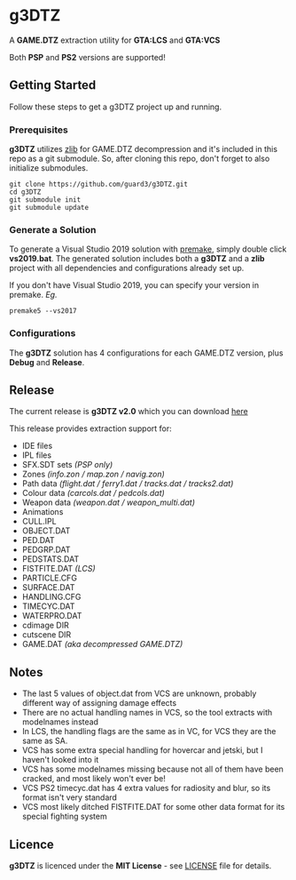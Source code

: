 # g3DTZ
A **GAME.DTZ** extraction utility for **GTA:LCS** and **GTA:VCS**

Both **PSP** and **PS2** versions are supported!
## Getting Started
Follow these steps to get a g3DTZ project up and running.
### Prerequisites
**g3DTZ** utilizes [zlib](https://zlib.net/) for GAME.DTZ decompression and it's included in this repo as a git submodule. So, after cloning this repo, don't forget to also initialize submodules.
```
git clone https://github.com/guard3/g3DTZ.git
cd g3DTZ
git submodule init
git submodule update
```
### Generate a Solution
To generate a Visual Studio 2019 solution with [premake](https://premake.github.io/), simply double click **vs2019.bat**. The generated solution includes both a **g3DTZ** and a **zlib** project with all dependencies and configurations already set up.

If you don't have Visual Studio 2019, you can specify your version in premake. *Eg.*
```
premake5 --vs2017
```
### Configurations
The **g3DTZ** solution has 4 configurations for each GAME.DTZ version, plus **Debug** and **Release**.
## Release

The current release is **g3DTZ v2.0** which you can download [here](https://github.com/guard3/g3DTZ/raw/master/release/g3DTZ_v2.0.zip)

This release provides extraction support for:
- IDE files
- IPL files
- SFX.SDT sets *(PSP only)*
- Zones *(info.zon / map.zon / navig.zon)*
- Path data *(flight.dat / ferry1.dat / tracks.dat / tracks2.dat)*
- Colour data *(carcols.dat / pedcols.dat)*
- Weapon data *(weapon.dat / weapon_multi.dat)*
- Animations
- CULL.IPL
- OBJECT.DAT
- PED.DAT
- PEDGRP.DAT
- PEDSTATS.DAT
- FISTFITE.DAT *(LCS)*
- PARTICLE.CFG
- SURFACE.DAT
- HANDLING.CFG
- TIMECYC.DAT
- WATERPRO.DAT
- cdimage DIR
- cutscene DIR
- GAME.DAT *(aka decompressed GAME.DTZ)*
## Notes
- The last 5 values of object.dat from VCS are unknown, probably different way of assigning damage effects
- There are no actual handling names in VCS, so the tool extracts with modelnames instead
- In LCS, the handling flags are the same as in VC, for VCS they are the same as SA.
- VCS has some extra special handling for hovercar and jetski, but I haven't looked into it
- VCS has some modelnames missing because not all of them have been cracked, and most likely won't ever be!
- VCS PS2 timecyc.dat has 4 extra values for radiosity and blur, so its format isn't very standard
- VCS most likely ditched FISTFITE.DAT for some other data format for its special fighting system
## Licence
**g3DTZ** is licenced under the **MIT License** - see [LICENSE](LICENSE.md) file for details.
